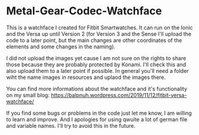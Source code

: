 # Metal-Gear-Codec-Watchface
This is a watchface I created for Fitbit Smartwatches. It can run on the Ionic and the Versa up until Version 2 (for Version 3 and the Sense I'll upload the code to a later point, but the main changes are other coordinates of the elements and some changes in the naming).

I did not upload the images yet cause I am not sure on the rights to share those because they are probably protected by Konami. I'll check this and also upload them to a later point if possible. In general you'll need a folder wiht the name images in resources and uplaod the images there.

You can find more informations about the watchface and it's functionality on my small blog: https://balpnuh.wordpress.com/2019/11/12/fitbit-versa-watchface/

If you find some bugs or problems in the code just let me know, I am willing to learn and improve. And I apologies for using qwuite a lot of german file and variable names. I'll try to avoid this in the future.
